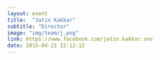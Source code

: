 ```yaml
---
layout: event
title:  "Jatin Kakkar"
subtitle: "Director"
image: "img/team/j.png"
link: https://www.facebook.com/jatin.kakkar.vns
date: 2015-04-21 12:12:12
---
```

